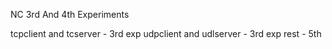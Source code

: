 NC 3rd And 4th Experiments


tcpclient and tcserver - 3rd exp
udpclient and udlserver - 3rd exp
rest - 5th
